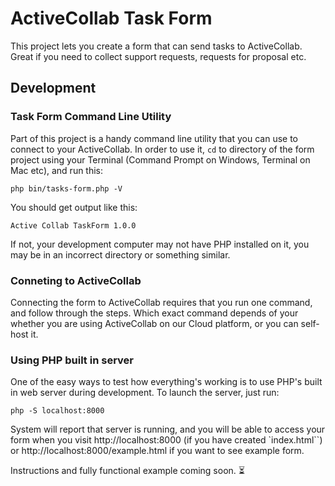 # ActiveCollab Task Form

This project lets you create a form that can send tasks to ActiveCollab. Great if you need to collect support requests, requests for proposal etc.

## Development

### Task Form Command Line Utility

Part of this project is a handy command line utility that you can use to connect to your ActiveCollab. In order to use it, `cd` to directory of the form project using your Terminal (Command Prompt on Windows, Terminal on Mac etc), and run this:

    php bin/tasks-form.php -V
    
You should get output like this:

    Active Collab TaskForm 1.0.0
    
If not, your development computer may not have PHP installed on it, you may be in an incorrect directory or something similar.

### Conneting to ActiveCollab

Connecting the form to ActiveCollab requires that you run one command, and follow through the steps. Which exact command depends of your whether you are using ActiveCollab on our Cloud platform, or you can self-host it. 

### Using PHP built in server

One of the easy ways to test how everything's working is to use PHP's built in web server during development. To launch the server, just run:

    php -S localhost:8000
    
System will report that server is running, and you will be able to access your form when you visit http://localhost:8000 (if you have created `index.html``) or http://localhost:8000/example.html if you want to see example form. 

Instructions and fully functional example coming soon. ⏳
